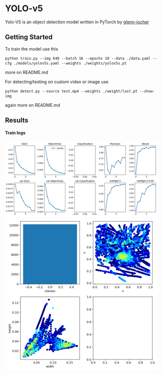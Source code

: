# YOLO-v5

Yolo-V5 is an object detection model written in PyTorch by [glenn-jocher](https://github.com/glenn-jocher)

## Getting Started

To train the model use this 
```
python train.py --img 640 --batch 16 --epochs 10 --data ./data.yaml --cfg ./models/yolov5s.yaml --weights ./weights/yolov5s.pt
```
more on README.md

For detecting/testing on custom video or image use 
```
python detect.py --source test.mp4 --weights ./weight/last.pt --show-img
```
again more on README.md

## Results

#### Train logs

![](imgs/results.png)
![](imgs/labels.png)




 


